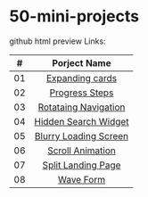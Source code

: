 # 50-mini-projects

github html preview Links:

|  #  | Porject Name        |
|:---:|:-------------------:|
| 01  | [Expanding cards](http://htmlpreview.github.io/?https://github.com/Bollesh/50-mini-projects/blob/main/Expanding-Cards/index.html) |
| 02  | [Progress Steps](http://htmlpreview.github.io/?https://github.com/Bollesh/50-mini-projects/blob/main/Expanding-Cards/index.html)  |
|03|[Rotataing Navigation](http://htmlpreview.github.io/?https://github.com/Bollesh/50-mini-projects/blob/main/Rotating-Nav-Animation/index.html)|
|04|[Hidden Search Widget](http://htmlpreview.github.io/?https://github.com/Bollesh/50-mini-projects/blob/main/Hidden-Search/index.html)|
|05|[Blurry Loading Screen](http://htmlpreview.github.io/?https://github.com/Bollesh/50-mini-projects/blob/main/Blurry-Loading-Screen/index.html)|
|06|[Scroll Animation](https://htmlpreview.github.io/?https://github.com/Bollesh/50-mini-projects/blob/main/Scrolling-Animation/index.html)|
|07|[Split Landing Page](https://htmlpreview.github.io/?https://github.com/Bollesh/50-mini-projects/blob/main/Split-Landing-Page/index.html)|
|08|[Wave Form](http://htmlpreview.github.io/?https://github.com/Bollesh/50-mini-projects/blob/main/Wave-Form/index.html)|
